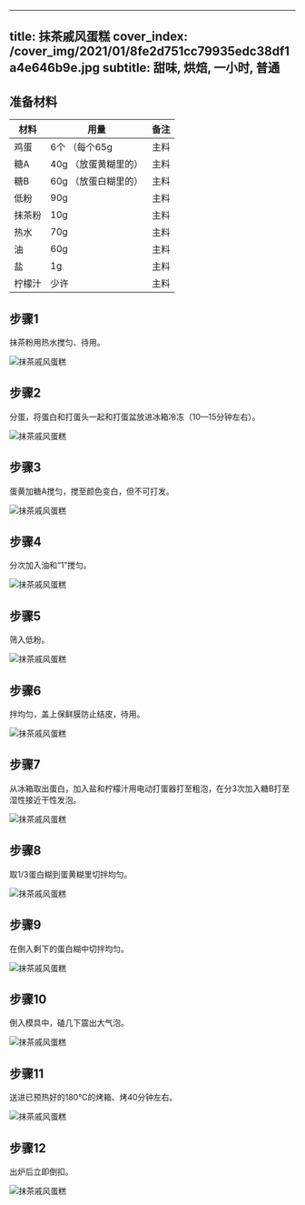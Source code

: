 
---
title: 抹茶戚风蛋糕
cover_index: /cover_img/2021/01/8fe2d751cc79935edc38df1a4e646b9e.jpg
subtitle: 甜味, 烘焙, 一小时, 普通
---

## 准备材料

| 材料     | 用量 | 备注|
| ------- | ----- | --- |
| 鸡蛋 | 6个  （每个65g| 主料 |
| 糖A | 40g  （放蛋黄糊里的）| 主料 |
| 糖B | 60g  （放蛋白糊里的）| 主料 |
| 低粉 | 90g| 主料 |
| 抹茶粉 | 10g| 主料 |
| 热水 | 70g| 主料 |
| 油 | 60g| 主料 |
| 盐 | 1g| 主料 |
| 柠檬汁 | 少许| 主料 |

## 步骤1

抹茶粉用热水搅匀、待用。

![抹茶戚风蛋糕](https://i8.meishichina.com/attachment/recipe/201001/201001201025014.jpg?x-oss-process=style/p320) 

## 步骤2

分蛋，将蛋白和打蛋头一起和打蛋盆放进冰箱冷冻（10—15分钟左右）。

![抹茶戚风蛋糕](https://i8.meishichina.com/attachment/recipe/201001/201001201025321.jpg?x-oss-process=style/p320) 

## 步骤3

蛋黄加糖A搅匀，搅至颜色变白，但不可打发。

![抹茶戚风蛋糕](https://i8.meishichina.com/attachment/recipe/201001/201001201030016.jpg?x-oss-process=style/p320) 

## 步骤4

分次加入油和“1”搅匀。

![抹茶戚风蛋糕](https://i8.meishichina.com/attachment/recipe/201001/201001201030478.jpg?x-oss-process=style/p320) 

## 步骤5

筛入低粉。

![抹茶戚风蛋糕](https://i8.meishichina.com/attachment/recipe/201001/201001201031530.jpg?x-oss-process=style/p320) 

## 步骤6

拌均匀，盖上保鲜膜防止结皮，待用。

![抹茶戚风蛋糕](https://i8.meishichina.com/attachment/recipe/201001/201001201033029.jpg?x-oss-process=style/p320) 

## 步骤7

从冰箱取出蛋白，加入盐和柠檬汁用电动打蛋器打至粗泡，在分3次加入糖B打至湿性接近干性发泡。

![抹茶戚风蛋糕](https://i8.meishichina.com/attachment/recipe/201001/201001201038520.jpg?x-oss-process=style/p320) 

## 步骤8

取1/3蛋白糊到蛋黄糊里切拌均匀。

![抹茶戚风蛋糕](https://i8.meishichina.com/attachment/recipe/201001/201001201039404.jpg?x-oss-process=style/p320) 

## 步骤9

在倒入剩下的蛋白糊中切拌均匀。

![抹茶戚风蛋糕](https://i8.meishichina.com/attachment/recipe/201001/201001201040444.jpg?x-oss-process=style/p320) 

## 步骤10

倒入模具中，磕几下震出大气泡。

![抹茶戚风蛋糕](https://i8.meishichina.com/attachment/recipe/201001/201001201041179.jpg?x-oss-process=style/p320) 

## 步骤11

送进已预热好的180℃的烤箱、烤40分钟左右。

![抹茶戚风蛋糕](https://i8.meishichina.com/attachment/recipe/201001/201001201041469.jpg?x-oss-process=style/p320) 

## 步骤12

出炉后立即倒扣。

![抹茶戚风蛋糕](https://i8.meishichina.com/attachment/recipe/201001/201001201042074.jpg?x-oss-process=style/p320) 

